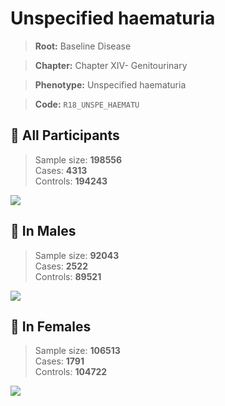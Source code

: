 # Unspecified haematuria

> **Root:** Baseline Disease  

> **Chapter:** Chapter XIV- Genitourinary  

> **Phenotype:** Unspecified haematuria  

> **Code:** `R18_UNSPE_HAEMATU`

## 🧪 All Participants  
> Sample size: **198556**  
> Cases: **4313**  
> Controls: **194243**
<img src="/Disease/Figures/ALL/Baseline/R18_UNSPE_HAEMATU.png"/>
<CsvTable src="/Disease_Data/ALL/Baseline/LG_R18_UNSPE_HAEMATU.csv" label="🔍 View full results" />

## 👨 In Males  
> Sample size: **92043**  
> Cases: **2522**  
> Controls: **89521**
<img src="/Disease/Figures/Male/Baseline/R18_UNSPE_HAEMATU.png"/>
<CsvTable src="/Disease_Data/Male/Baseline/LG_R18_UNSPE_HAEMATU.csv" label="🔍 View full results" />

## 👩 In Females  
> Sample size: **106513**  
> Cases: **1791**  
> Controls: **104722**
<img src="/Disease/Figures/Female/Baseline/R18_UNSPE_HAEMATU.png"/>
<CsvTable src="/Disease_Data/Female/Baseline/LG_R18_UNSPE_HAEMATU.csv" label="🔍 View full results" />

